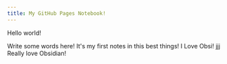 ```yaml
---
title: My GitHub Pages Notebook!
---
```


Hello world!

Write some words here!
It's my first notes in this best things!
I Love Obsi!
jjj
Really love Obsidian!